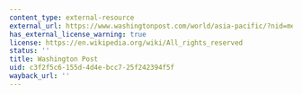 ```yaml
---
content_type: external-resource
external_url: https://www.washingtonpost.com/world/asia-pacific/?nid=menu_nav_world-asiaandpacific&utm_term=.13dd5132fdd0
has_external_license_warning: true
license: https://en.wikipedia.org/wiki/All_rights_reserved
status: ''
title: Washington Post
uid: c3f2f5c6-155d-4d4e-bcc7-25f242394f5f
wayback_url: ''
---
```

